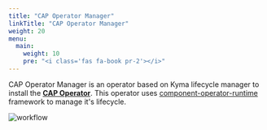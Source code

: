 ```yaml
---
title: "CAP Operator Manager"
linkTitle: "CAP Operator Manager"
weight: 20
menu:
  main:
    weight: 10
    pre: "<i class='fas fa-book pr-2'></i>"
---
```

CAP Operator Manager is an operator based on Kyma lifecycle manager to install the [**CAP Operator**](https://sap.github.io/cap-operator). This operator uses [component-operator-runtime](https://sap.github.io/component-operator-runtime/) framework to manage it's lifecycle.

![workflow](/cap-operator-lifecycle/img/cap-operator-manager.png)